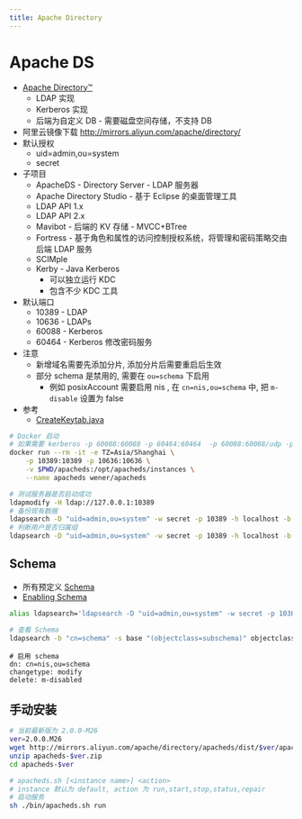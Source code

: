 ```yaml
---
title: Apache Directory
---
```


# Apache DS

- [Apache Directory™](http://directory.apache.org/)
  - LDAP 实现
  - Kerberos 实现
  - 后端为自定义 DB - 需要磁盘空间存储，不支持 DB
- 阿里云镜像下载 http://mirrors.aliyun.com/apache/directory/
- 默认授权
  - uid=admin,ou=system
  - secret
- 子项目
  - ApacheDS - Directory Server - LDAP 服务器
  - Apache Directory Studio - 基于 Eclipse 的桌面管理工具
  - LDAP API 1.x
  - LDAP API 2.x
  - Mavibot - 后端的 KV 存储 - MVCC+BTree
  - Fortress - 基于角色和属性的访问控制授权系统，将管理和密码策略交由后端 LDAP 服务
  - SCIMple
  - Kerby - Java Kerberos
    - 可以独立运行 KDC
    - 包含不少 KDC 工具
- 默认端口
  - 10389 - LDAP
  - 10636 - LDAPs
  - 60088 - Kerberos
  - 60464 - Kerberos 修改密码服务
- 注意
  - 新增域名需要先添加分片, 添加分片后需要重启后生效
  - 部分 schema 是禁用的, 需要在 `ou=schema` 下启用
    - 例如 posixAccount 需要启用 nis , 在 `cn=nis,ou=schema` 中, 把 `m-disable` 设置为 false
- 参考
  - [CreateKeytab.java](https://github.com/kwart/kerberos-using-apacheds/blob/master/src/main/java/org/jboss/test/kerberos/CreateKeytab.java)

```bash
# Docker 启动
# 如果需要 kerberos -p 60088:60088 -p 60464:60464  -p 60088:60088/udp -p 60464:60464/udp
docker run --rm -it -e TZ=Asia/Shanghai \
    -p 10389:10389 -p 10636:10636 \
    -v $PWD/apacheds:/opt/apacheds/instances \
    --name apacheds wener/apacheds

# 测试服务器是否启动成功
ldapmodify -H ldap://127.0.0.1:10389
# 备份现有数据
ldapsearch -D "uid=admin,ou=system" -w secret -p 10389 -h localhost -b "dc=example,dc=com" -s sub "(ObjectClass=*)" '*' + > backup.ldif
# 判断用户是否归属组
ldapsearch -D "uid=admin,ou=system" -w secret -p 10389 -h localhost -b "dc=example,dc=com" -s sub  "(&(objectClass=person)(uid=wener)(memberof=CN=developer,OU=users,DC=example,DC=com))"
```

## Schema

- 所有预定义 [Schema](https://github.com/apache/directory-ldap-api/tree/master/ldap/schema/data/src/main/resources/schema/ou%3Dschema)
- [Enabling Schema](https://directory.apache.org/apacheds/basic-ug/2.3.2-enabling-schema.html)

```bash
alias ldapsearch='ldapsearch -D "uid=admin,ou=system" -w secret -p 10389 -h localhost'

# 查看 Schema
ldapsearch -b "cn=schema" -s base "(objectclass=subschema)" objectclasses
```

```ldif
# 启用 schema
dn: cn=nis,ou=schema
changetype: modify
delete: m-disabled
```

## 手动安装

```bash
# 当前最新版为 2.0.0-M26
ver=2.0.0.M26
wget http://mirrors.aliyun.com/apache/directory/apacheds/dist/$ver/apacheds-$ver.zip
unzip apacheds-$ver.zip
cd apacheds-$ver

# apacheds.sh [<instance name>] <action>
# instance 默认为 default, action 为 run,start,stop,status,repair
# 启动服务
sh ./bin/apacheds.sh run
```
